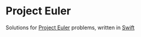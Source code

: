 # Project Euler

Solutions for [Project Euler](https://projecteuler.net) problems, written in [Swift](https://www.swift.org) 

